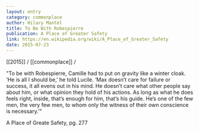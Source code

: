 ```yaml
---
layout: entry
category: commonplace
author: Hilary Mantel
title: To Be With Robespierre
publication: A Place of Greater Safety
link: https://en.wikipedia.org/wiki/A_Place_of_Greater_Safety
date: 2015-07-23
---
```


[[2015]] / [[commonplace]] / 

"To be with Robespierre, Camille had to put on gravity like a winter cloak. ‘He is all I should be,’ he told Lucile. ‘Max doesn’t care for failure or success, it all evens out in his mind. He doesn’t care what other people say about him, or what opinion they hold of his actions. As long as what he does feels right, inside, that’s enough for him, that’s his guide. He’s one of the few men, the very few men, to whom only the witness of their own conscience is necessary.’"

A Place of Greate Safety, pg. 277
